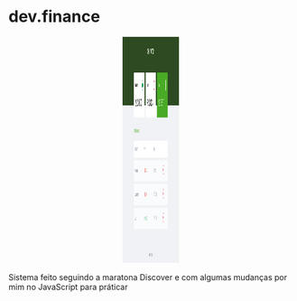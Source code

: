 # dev.finance

<div style="margin: 0 auto; text-align: center">
  <img style="width: 100px; height: 400px" src="Screenshot_1.png" alt="light mode">
</div>

Sistema feito seguindo a maratona Discover e com algumas mudanças por mim no JavaScript para práticar
